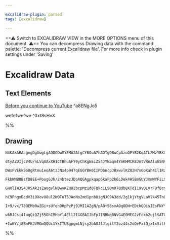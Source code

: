 ```yaml
---

excalidraw-plugin: parsed
tags: [excalidraw]

---
```

==⚠  Switch to EXCALIDRAW VIEW in the MORE OPTIONS menu of this document. ⚠== You can decompress Drawing data with the command palette: 'Decompress current Excalidraw file'. For more info check in plugin settings under 'Saving'


# Excalidraw Data

## Text Elements
[Before you continue to YouTube](https://www.youtube.com/@VisualPKM) ^a8ENgJo5

wefefwefwe ^0xt8sHvX

%%
## Drawing
```compressed-json
N4KAkARALgngDgUwgLgAQQQDwMYEMA2AlgCYBOuA7hADTgQBuCpAzoQPYB2KqATLZMzYBXUtiRoIACyhQ4zZAHoFAc0JRJQgEYA6bGwC2CgF7N6hbEcK4OCtptbErHALRY8RMpWdx8Q1TdIEfARcZgRmBShcZQUebQBGABZtAAYaOiCEfQQOKGZuAG1wMFAwMugsKG4IQB4NwAR9goKAIQQAMzZA1BhhVD1cwg4hBFQoNlQATWEAFS0EAF059LLI

dtyAZUIjcV4U/nLVqAAxXH1CfBhuAFY9yChKgEEiZS4JYNaqm4YmKHMCR8JntVRnAluUSNVcAAOACiADllAApNiXUG3eDbCqYD7FSCYbjOADMAHZrjiIBc0PEeJDLtoAJxEgBsl0ZPFJywgFBI6m4xMhCTpDMZkJSjMZiVFbM+kgQAOk3ClZOsymC3F2ZOYUFIbAA1ggAMJsfAdaoAYniCAtFtREE0uGwOuU2qEHGIhuNpCB5A4zDguECuRtrTO+

DWsFVEkk9o0gRtmu1eoA6tzJNx4p947qEGGYBH0IIPDbncpJBxwvlKZ82H7sGoKah4il1Rzna6y8wK6hBvh8BmEAhiAqCZc6ezyowWOwXqgCZ8J6xOLDOGJuIyCeukoyiZDPkI4MRcHdB5SSYlLgSeCkeAT4lTPoRmAARTJH7itAhhT5O4RwACSxE7Ao5k+TRhFdaFgmyXJAOAskiA4HVqmkWR5CUCh0O0bohCgWZdAMBQAAEADUHyEAgAAUAGkA

FkbWNB0BzfD8EE+PoogGJh/24btezJDoAQGAgpkqap6kaFp2k6LDek4H5BmGUYJmmWYFiLShhKxapmjaDphmktiBiGEYxkmIQZk0eYAApkLkRQFHQihMOEHCLLwwxiNIiiaIASjojiAAlZRLKpKW0RUOVwbC2AAJXCTZti1IZ71dLAITSYoAF89lKMFj3QFIsUhZh/PoAANG1YEQIERM+PE0GcHhEnibRITpSUx0ges6Ua7QiUbOliQ6zkUzTJJt

GHOlIW3S4JRSAk2sZaUgvlNBwvKZU82bcpMz1d0TQkc1LSOm07Qdb8XTdI19vQLVrF9f0cmxDlgx7HM8wgAtwQzLUs2TYgeVW76E2zcMMU+wdPmLUtyzTKsazrNMmy/Z0/wAwpYOe8hsi4tAeOS4hUokXB4iLMDiHbTs8Y1fs8viSFEjXHh4jXdMyXnKc0yG9nF2XbYqTFPqmUhVmOQfZ9glfNB33wT8yVAi6IKyR7KaEHtd33Q9GJPGbz0vAkUk

hC9PngxDcdV3iOXovU8ul2WOTuTSJAoNo2md1pnbUigNJC9A3dd/2g1kjYtgVLaVlk45TnOK5PgdqB/kBV42ie8dvl+fAE+naBqxtNjcA40gca7c2q1IASOCEkSnZd92A8+SLRli1gQ7QRKWLggLlp95q2Uy8AMYgXA4DgMNNe4HLoBlbJqieeU9gYQgEAoJp7UdVtLo9M1Wm3nfQQgbARADKBfzufQw2BvbPQOq1jvng/SCPk+shXs718vr07r9

I+9/vx/T8OEMb0wZGi+sUfeh9HpPzPj9JMI1AZgN/pA0+58sxAOqODH+EDchQOisIEsFNYYIKwcfU+AB5eGsBEZbXAQ/JBWRDgRxOGcesY4aF/3oUHeKoc77EKgd7TOM9k6YNodg5BURSDxwfmwCgMpcB5SpuURBoisjQldPcKRMiQh5UHho4R7D9DqO1F7dE1R1572YNgbUPZypoEuJCHcYCLFWPwOMfERIBqpGvIkQa88jBsAMOPNmBAhhpkyj

wkRJCsi4IugQiQZj55OhIMHbYl4Ell2IGGBAIJbFpJINRNgBNVG4E0MEG2zFckb2ujlSATQjTaNIMoO0lkmZEmoLweIrT2mdJSNoS4vlPixWUKrf0pjGm4GafrNp15di8EmagHpfSIBhKIRElBepyE/E4CrNWYDWhYwQLFFKZcODKECRyHIxTSncDbqxIg2SRikCSmSCu09W6PPbhyZy8EErvOWeUOwAArBA2A8hrArnAfJhSK4lK1qgW2HzID2h

+IwKY/j8BnPKJVMGmQQUc1YkITUBgpgmLNjsy2bAGJlJlgilY2oz44s2dOeFxtQjx1xSitF3FzZ9zAFlOgL1wjjwyiADKQA=
```
%%